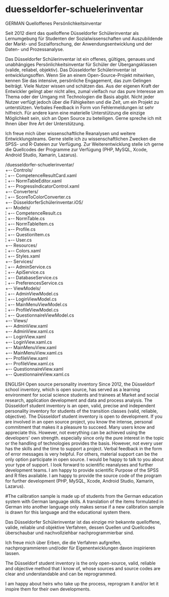 
# duesseldorfer-schuelerinventar
GERMAN
Quelloffenes Persönlichkeitsinventar

Seit 2012 dient das quelloffene Düsseldorfer Schülerinventar als Lernumgebung für Studenten der Sozialwissenschaften und Auszubildende der 
Markt- und Sozialforschung, der Anwendungsentwicklung und der Daten- und Prozessanalyse.

Das Düsseldorfer Schülerinventar ist ein offenes, gültiges, genaues und unabhängiges Persönlichkeitsinventar für Schüler 
der Übergangsklassen (valide, reliabel, objektiv). Das Düsseldorfer Schülerinventar ist entwicklungsoffen. 
Wenn Sie an einem Open-Source-Projekt mitwirken, kennen Sie das intensive, persönliche Engagement, das zum Gelingen beiträgt. 
Viele Nutzer wissen und schätzen das. Aus der eigenen Kraft der Entwickler gelingt aber nicht alles, 
zumal vielfach nur das pure Interesse am Thema oder der Umgang mit Technologien die Basis abgibt. 
Nicht jeder Nutzer verfügt jedoch über die Fähigkeiten und die Zeit, um ein Projekt zu unterstützen. 
Verbales Feedback in Form von Fehlermeldungen ist sehr hilfreich. Für andere kann eine materielle Unterstützung die einzige Möglichkeit sein, 
sich an Open Source zu beteiligen. Gerne spreche ich mit Ihnen über Ihre Art der Unterstützung.

Ich freue mich über wissenschaftliche Reanalysen und weitere Entwicklungsteams. Gerne stelle ich zu wissenschaftlichen 
Zwecken die SPSS- und R-Dateien zur Verfügung. Zur Weiterentwicklung stelle ich gerne die Quellcodes der Programme zur Verfügung 
(PHP, MySQL, Xcode, Android Studio, Xamarin, Lazarus).

/duesseldorfer-schuelerinventar/<br>
+-- Controls/<br>
¦   +-- CompetenceResultCard.xaml<br>
¦   +-- NormTableEditor.xaml<br>
¦   +-- ProgressIndicatorControl.xaml<br>
+-- Converters/<br>
¦   +-- ScoreToColorConverter.cs<br>
+-- DüsseldorferSchülerinventar.iOS/<br>
+-- Models/<br>
¦   +-- CompetenceResult.cs<br>
¦   +-- NormTable.cs<br>
¦   +-- NormTableItem.cs<br>
¦   +-- Profile.cs<br>
¦   +-- QuestionItem.cs<br>
¦   +-- User.cs<br>
+-- Resources/<br>
¦   +-- Colors.xaml<br>
¦   +-- Styles.xaml<br>
+-- Services/<br>
¦   +-- AdminService.cs<br>
¦   +-- ApiService.cs<br>
¦   +-- DatabaseService.cs<br>
¦   +-- PreferencesService.cs<br>
+-- ViewModels/<br>
¦   +-- AdminViewModel.cs<br>
¦   +-- LoginViewModel.cs<br>
¦   +-- MainMenuViewModel.cs<br>
¦   +-- ProfileViewModel.cs<br>
¦   +-- QuestionnaireViewModel.cs<br>
+-- Views/<br>
    +-- AdminView.xaml<br>
    +-- AdminView.xaml.cs<br>
    +-- LoginView.xaml<br>
    +-- LoginView.xaml.cs<br>
    +-- MainMenuView.xaml<br>
    +-- MainMenuView.xaml.cs<br>
    +-- ProfileView.xaml<br>
    +-- ProfileView.xaml.cs<br>
    +-- QuestionnaireView.xaml<br>
    +-- QuestionnaireView.xaml.cs<br>



ENGLISH
Open source personality inventory Since 2012, the Düsseldorf school inventory, which is open source, has served as a learning environment for social science students and trainees at Market and social research, application development and data and process analysis. The Düsseldorf student inventory is an open, valid, precise and independent personality inventory for students of the transition classes (valid, reliable, objective). The Düsseldorf student inventory is open to development. If you are involved in an open source project, you know the intense, personal commitment that makes it a pleasure to succeed. Many users know and appreciate this. However, not everything can be achieved using the developers' own strength. especially since only the pure interest in the topic or the handling of technologies provides the basis. However, not every user has the skills and the time to support a project. Verbal feedback in the form of error messages is very helpful. For others, material support can be the only option participate in open source. I would be happy to talk to you about your type of support. I look forward to scientific reanalyses and further development teams. I am happy to provide scientific Purpose of the SPSS and R files available. I am happy to provide the source code of the program for further development (PHP, MySQL, Xcode, Android Studio, Xamarin, Lazarus). 

#The calibration sample is made up of students from the German education system with German language skills. A translation of the items formulated in German into another language only makes sense if a new calibration sample is drawn for this language and the educational system there.


Das Düsseldorfer Schülerinventar ist das einzige mir bekannte quelloffene, valide, reliable und objektive Verfahren, dessen Quellen und Quellcodes überschaubar und nachvollziehbar nachprogrammierbar sind.

Ich freue mich über Erben, die die Verfahren aufgreifen, nachprogrammieren und/oder für Eigenentwicklungen davon inspirieren lassen.


The Düsseldorf student inventory is the only open-source, valid, reliable and objective method that I know of, whose sources and source codes are clear and understandable and can be reprogrammed.

I am happy about heirs who take up the process, reprogram it and/or let it inspire them for their own developments.
